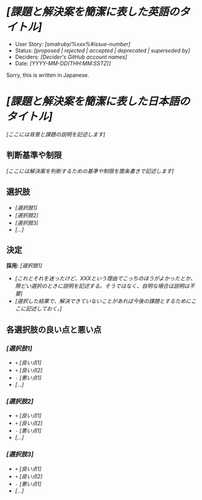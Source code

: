 # *[課題と解決案を簡潔に表した英語のタイトル]*

- User Story: *[smalruby/%xxx%#issue-number]* <!-- optional -->
- Status: *[proposed | rejected | accepted | deprecated | superseded by]*
- Deciders: *[Decider's GitHub account names]* <!-- optional -->
- Date: *[YYYY-MM-DD(THH:MM:SSTZ)]*

Sorry, this is written in Japanese.

# *[課題と解決案を簡潔に表した日本語のタイトル]*

*[ここには背景と課題の説明を記述します]*

## 判断基準や制限

*[ここには解決案を判断するための基準や制限を箇条書きで記述します]*

## 選択肢

* *[選択肢1]*
* *[選択肢2]* <!-- 選択肢は1つでも構いません。良い点と悪い点を言語するために使ってください -->
* *[選択肢3]*
* *[...]* <!-- 選択肢は適宜加減してください -->

## 決定

**採用:** *[選択肢1]*

* *[これとそれを迷ったけど、XXXという理由でこっちのほうがよかったとか、際どい選択のときに説明を記述する。そうではなく、自明な場合は説明は不要]*
* *[選択した結果で、解決できていないことがあれば今後の課題とするためにここに記述しておく。]* <!-- optional -->

## 各選択肢の良い点と悪い点

### *[選択肢1]*

* `+` *[良い点1]*
* `+` *[良い点2]*
* `-` *[悪い点1]*
* *[...]* <!-- 良い点と悪い点は適宜加減してください -->

### *[選択肢2]*

* `+` *[良い点1]*
* `+` *[良い点2]*
* `-` *[悪い点1]*
* *[...]* <!-- 良い点と悪い点は適宜加減してください -->

### *[選択肢3]*

* `+` *[良い点1]*
* `+` *[良い点2]*
* `-` *[悪い点1]*
* *[...]* <!-- 良い点と悪い点は適宜加減してください -->

